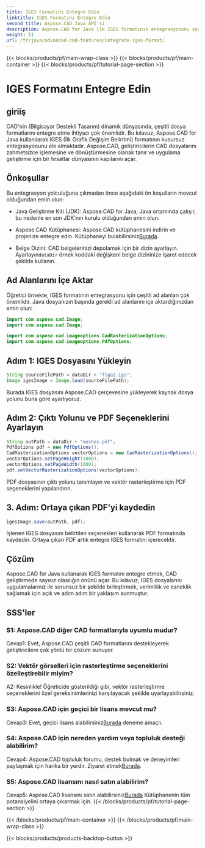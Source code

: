 ```yaml
---
title: IGES Formatını Entegre Edin
linktitle: IGES Formatını Entegre Edin
second_title: Aspose.CAD Java API'si
description: Aspose.CAD for Java ile IGES formatının entegrasyonunu sorunsuz bir şekilde keşfedin. CAD geliştirme deneyiminizi geliştirmek için Aspose.CAD'in gücünden yararlanarak adım adım kılavuzumuzu izleyin.
weight: 11
url: /tr/java/advanced-cad-features/integrate-iges-format/
---
```


{{< blocks/products/pf/main-wrap-class >}}
{{< blocks/products/pf/main-container >}}
{{< blocks/products/pf/tutorial-page-section >}}

# IGES Formatını Entegre Edin

## giriiş

CAD'nin (Bilgisayar Destekli Tasarım) dinamik dünyasında, çeşitli dosya formatlarını entegre etme ihtiyacı çok önemlidir. Bu kılavuz, Aspose.CAD for Java kullanılarak IGES (İlk Grafik Değişim Belirtimi) formatının kusursuz entegrasyonunu ele almaktadır. Aspose.CAD, geliştiricilerin CAD dosyalarını zahmetsizce işlemesine ve dönüştürmesine olanak tanır ve uygulama geliştirme için bir fırsatlar dünyasının kapılarını açar.

## Önkoşullar

Bu entegrasyon yolculuğuna çıkmadan önce aşağıdaki ön koşulların mevcut olduğundan emin olun:

- Java Geliştirme Kiti (JDK): Aspose.CAD for Java, Java ortamında çalışır, bu nedenle en son JDK'nın kurulu olduğundan emin olun.

-  Aspose.CAD Kütüphanesi: Aspose.CAD kütüphanesini indirin ve projenize entegre edin. Kütüphaneyi bulabilirsiniz[Burada](https://releases.aspose.com/cad/java/).

-  Belge Dizini: CAD belgelerinizi depolamak için bir dizin ayarlayın. Ayarlayın`dataDir` örnek koddaki değişkeni belge dizininize işaret edecek şekilde kullanın.

## Ad Alanlarını İçe Aktar

Öğretici örnekte, IGES formatının entegrasyonu için çeşitli ad alanları çok önemlidir. Java dosyanızın başında gerekli ad alanlarını içe aktardığınızdan emin olun:

```java
import com.aspose.cad.Image;
import com.aspose.cad.Image;

import com.aspose.cad.imageoptions.CadRasterizationOptions;
import com.aspose.cad.imageoptions.PdfOptions;
```

## Adım 1: IGES Dosyasını Yükleyin

```java
String sourceFilePath = dataDir + "figa2.igs";
Image igesImage = Image.load(sourceFilePath);
```

Burada IGES dosyasını Aspose.CAD çerçevesine yükleyerek kaynak dosya yolunu buna göre ayarlıyoruz.

## Adım 2: Çıktı Yolunu ve PDF Seçeneklerini Ayarlayın

```java
String outPath = dataDir + "meshes.pdf";
PdfOptions pdf = new PdfOptions();
CadRasterizationOptions vectorOptions = new CadRasterizationOptions();
vectorOptions.setPageHeight(1000);
vectorOptions.setPageWidth(1000);
pdf.setVectorRasterizationOptions(vectorOptions);
```

PDF dosyasının çıktı yolunu tanımlayın ve vektör rasterleştirme için PDF seçeneklerini yapılandırın.

## 3. Adım: Ortaya çıkan PDF'yi kaydedin

```java
igesImage.save(outPath, pdf);
```

İşlenen IGES dosyasını belirtilen seçenekleri kullanarak PDF formatında kaydedin. Ortaya çıkan PDF artık entegre IGES formatını içerecektir.

## Çözüm

Aspose.CAD for Java kullanarak IGES formatını entegre etmek, CAD geliştirmede sayısız olasılığın önünü açar. Bu kılavuz, IGES dosyalarını uygulamalarınız ile sorunsuz bir şekilde birleştirmek, verimlilik ve esneklik sağlamak için açık ve adım adım bir yaklaşım sunmuştur.

## SSS'ler

### S1: Aspose.CAD diğer CAD formatlarıyla uyumlu mudur?

Cevap1: Evet, Aspose.CAD çeşitli CAD formatlarını destekleyerek geliştiricilere çok yönlü bir çözüm sunuyor.

### S2: Vektör görselleri için rasterleştirme seçeneklerini özelleştirebilir miyim?

A2: Kesinlikle! Öğreticide gösterildiği gibi, vektör rasterleştirme seçeneklerini özel gereksinimlerinizi karşılayacak şekilde uyarlayabilirsiniz.

### S3: Aspose.CAD için geçici bir lisans mevcut mu?

 Cevap3: Evet, geçici lisans alabilirsiniz[Burada](https://purchase.aspose.com/temporary-license/) deneme amaçlı.

### S4: Aspose.CAD için nereden yardım veya topluluk desteği alabilirim?

 Cevap4: Aspose.CAD topluluk forumu, destek bulmak ve deneyimleri paylaşmak için harika bir yerdir. Ziyaret etmek[Burada](https://forum.aspose.com/c/cad/19).

### S5: Aspose.CAD lisansını nasıl satın alabilirim?

 Cevap5: Aspose.CAD lisansını satın alabilirsiniz[Burada](https://purchase.aspose.com/buy) Kütüphanenin tüm potansiyelini ortaya çıkarmak için.
{{< /blocks/products/pf/tutorial-page-section >}}

{{< /blocks/products/pf/main-container >}}
{{< /blocks/products/pf/main-wrap-class >}}

{{< blocks/products/products-backtop-button >}}
